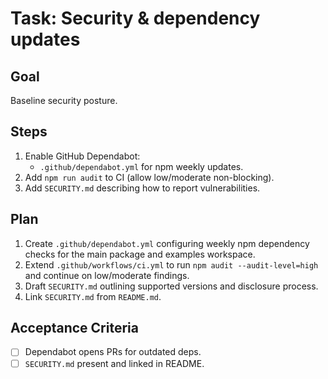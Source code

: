 # Task: Security & dependency updates

## Goal
Baseline security posture.

## Steps
1. Enable GitHub Dependabot:
   - `.github/dependabot.yml` for npm weekly updates.
2. Add `npm run audit` to CI (allow low/moderate non-blocking).
3. Add `SECURITY.md` describing how to report vulnerabilities.

## Plan
1. Create `.github/dependabot.yml` configuring weekly npm dependency checks for the main package and examples workspace.
2. Extend `.github/workflows/ci.yml` to run `npm audit --audit-level=high` and continue on low/moderate findings.
3. Draft `SECURITY.md` outlining supported versions and disclosure process.
4. Link `SECURITY.md` from `README.md`.

## Acceptance Criteria
- [ ] Dependabot opens PRs for outdated deps.
- [ ] `SECURITY.md` present and linked in README.
